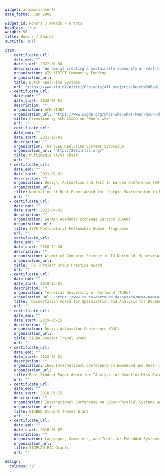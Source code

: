 ```yaml
---
widget: accomplishments
date_format: Jan 2006

widget_id: Honors / Awards / Grants
headless: true
weight: 50
title: Honors / Awards
subtitle: null

item:
  - certificate_url: 
    date_end: ""
    date_start: 2022-06-30
    description: "We aim at creating a sustainable community on real-time systems in NL to combine its research forces, stimulate collaborations cohesively, and favor its outreach internationally."
    organization: 4TU.NIRICT Community Funding
    organization_url: 
    title: Dutch Real-Time Systems
    url: "https://www.4tu.nl/nirict/Projects/All_projects/Dutch%20Real-Time%20Systems%20Community/"
  - certificate_url: 
    date_end: ""
    date_start: 2022-05-01
    description: ""
    organization: ACM SIGDA
    organization_url: "https://www.sigda.org/whos-who/whos-kuan-hsun-chen/" 
    title: Promotion by ACM SIGDA on "Who's who"
    url: ""    
  - certificate_url: 
    date_end: ""
    date_start: 2021-10-01
    description: ""
    organization: The IEEE Real-Time Systems Symposium
    organization_url: "http://2021.rtss.org/" 
    title: Multimedia (A/V) Chair
    url: ""
  - certificate_url: 
    date_end: ""
    date_start: 2021-02-01
    description: ""
    organization: Design, Automation and Test in Europe Conference (DATE)
    organization_url: 
    title: Nomination of Best Paper Award for “Margin-Maximization in Binarized Neural Networks for Optimizing Bit Error Tolerance”
    url: ""
  - certificate_url: 
    date_end: ""
    date_start: 2021-04-01
    description: ""
    organization: German Academic Exchange Service (DAAD)
    organization_url: 
    title: JSPS Postdoctoral Fellowship Summer Programme
    url: ""
  - certificate_url: 
    date_end: ""
    date_start: 2020-11-20
    description: ""
    organization: Alumni of Computer Science in TU Dortmund, Supervisor
    organization_url: 
    title:  P5 -Project Group Practice Award
    url: ""
  - certificate_url: 
    date_end: ""
    date_start: 2019-12-01
    description: ""
    organization: Technical University of Dortmund (TUDo)
    organization_url: "https://www.cs.tu-dortmund.de/nps/de/Home/Newsarchiv/2019/index.html"
    title:  Dissertation Award for Optimization and Analysis for Dependable Application Software on Unreliable Hardware Platforms
    url: ""
  - certificate_url: 
    date_end: ""
    date_start: 2019-05-15
    description: ""
    organization: Design Automation Conference (DAC)
    organization_url: 
    title: SIGDA Student Travel Grant
    url: ""
  - certificate_url: 
    date_end: ""
    date_start: 2018-08-01
    description: ""
    organization: IEEE International Conference on Embedded and Real-Time Computing Systems and Applications
    organization_url: 
    title: Best Student Paper Award for “Analysis of Deadline Miss Rates for Uniprocessor Fixed-Priority Scheduling”
    url: ""
  - certificate_url: 
    date_end: ""
    date_start: 2018-05-15
    description: ""
    organization: International Conference on Cyber-Physical Systems week (CPSWEEK)
    organization_url: 
    title: SIGBED Student Travel Grant
    url: ""
  - certificate_url: 
    date_end: ""
    date_start: 2016-06-07
    description: ""
    organization: Languages, Compilers, and Tools for Embedded Systems (LCTES)
    organization_url: 
    title: SIGPLAN PAC Grants
    url: ""

design:
  columns: "2"
---
```

